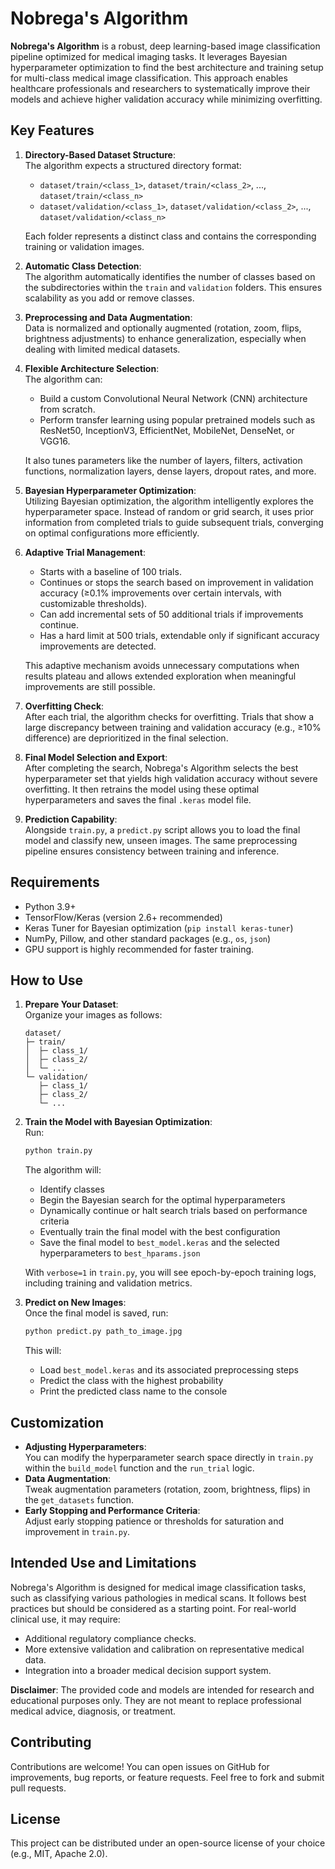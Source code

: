 # Nobrega's Algorithm

**Nobrega's Algorithm** is a robust, deep learning-based image classification pipeline optimized for medical imaging tasks. It leverages Bayesian hyperparameter optimization to find the best architecture and training setup for multi-class medical image classification. This approach enables healthcare professionals and researchers to systematically improve their models and achieve higher validation accuracy while minimizing overfitting.

## Key Features

1. **Directory-Based Dataset Structure**:  
   The algorithm expects a structured directory format:
   - `dataset/train/<class_1>`, `dataset/train/<class_2>`, ..., `dataset/train/<class_n>`
   - `dataset/validation/<class_1>`, `dataset/validation/<class_2>`, ..., `dataset/validation/<class_n>`
   
   Each folder represents a distinct class and contains the corresponding training or validation images.

2. **Automatic Class Detection**:  
   The algorithm automatically identifies the number of classes based on the subdirectories within the `train` and `validation` folders. This ensures scalability as you add or remove classes.

3. **Preprocessing and Data Augmentation**:  
   Data is normalized and optionally augmented (rotation, zoom, flips, brightness adjustments) to enhance generalization, especially when dealing with limited medical datasets.

4. **Flexible Architecture Selection**:  
   The algorithm can:
   - Build a custom Convolutional Neural Network (CNN) architecture from scratch.
   - Perform transfer learning using popular pretrained models such as ResNet50, InceptionV3, EfficientNet, MobileNet, DenseNet, or VGG16.  
   
   It also tunes parameters like the number of layers, filters, activation functions, normalization layers, dense layers, dropout rates, and more.

5. **Bayesian Hyperparameter Optimization**:  
   Utilizing Bayesian optimization, the algorithm intelligently explores the hyperparameter space. Instead of random or grid search, it uses prior information from completed trials to guide subsequent trials, converging on optimal configurations more efficiently.

6. **Adaptive Trial Management**:  
   - Starts with a baseline of 100 trials.  
   - Continues or stops the search based on improvement in validation accuracy (≥0.1% improvements over certain intervals, with customizable thresholds).  
   - Can add incremental sets of 50 additional trials if improvements continue.  
   - Has a hard limit at 500 trials, extendable only if significant accuracy improvements are detected.
   
   This adaptive mechanism avoids unnecessary computations when results plateau and allows extended exploration when meaningful improvements are still possible.

7. **Overfitting Check**:  
   After each trial, the algorithm checks for overfitting. Trials that show a large discrepancy between training and validation accuracy (e.g., ≥10% difference) are deprioritized in the final selection.

8. **Final Model Selection and Export**:  
   After completing the search, Nobrega's Algorithm selects the best hyperparameter set that yields high validation accuracy without severe overfitting. It then retrains the model using these optimal hyperparameters and saves the final `.keras` model file.

9. **Prediction Capability**:  
   Alongside `train.py`, a `predict.py` script allows you to load the final model and classify new, unseen images. The same preprocessing pipeline ensures consistency between training and inference.

## Requirements

- Python 3.9+  
- TensorFlow/Keras (version 2.6+ recommended)  
- Keras Tuner for Bayesian optimization (`pip install keras-tuner`)  
- NumPy, Pillow, and other standard packages (e.g., `os`, `json`)  
- GPU support is highly recommended for faster training.

## How to Use

1. **Prepare Your Dataset**:  
   Organize your images as follows:  
   ```
   dataset/
   ├─ train/
   │  ├─ class_1/
   │  ├─ class_2/
   │  └─ ...
   └─ validation/
      ├─ class_1/
      ├─ class_2/
      └─ ...
   ```
   
2. **Train the Model with Bayesian Optimization**:  
   Run:
   ```bash
   python train.py
   ```
   The algorithm will:
   - Identify classes
   - Begin the Bayesian search for the optimal hyperparameters
   - Dynamically continue or halt search trials based on performance criteria
   - Eventually train the final model with the best configuration
   - Save the final model to `best_model.keras` and the selected hyperparameters to `best_hparams.json`

   With `verbose=1` in `train.py`, you will see epoch-by-epoch training logs, including training and validation metrics.

3. **Predict on New Images**:  
   Once the final model is saved, run:
   ```bash
   python predict.py path_to_image.jpg
   ```
   
   This will:
   - Load `best_model.keras` and its associated preprocessing steps
   - Predict the class with the highest probability
   - Print the predicted class name to the console

## Customization

- **Adjusting Hyperparameters**:  
  You can modify the hyperparameter search space directly in `train.py` within the `build_model` function and the `run_trial` logic.  
- **Data Augmentation**:  
  Tweak augmentation parameters (rotation, zoom, brightness, flips) in the `get_datasets` function.  
- **Early Stopping and Performance Criteria**:  
  Adjust early stopping patience or thresholds for saturation and improvement in `train.py`.

## Intended Use and Limitations

Nobrega's Algorithm is designed for medical image classification tasks, such as classifying various pathologies in medical scans. It follows best practices but should be considered as a starting point. For real-world clinical use, it may require:

- Additional regulatory compliance checks.
- More extensive validation and calibration on representative medical data.
- Integration into a broader medical decision support system.

**Disclaimer**: The provided code and models are intended for research and educational purposes only. They are not meant to replace professional medical advice, diagnosis, or treatment.

## Contributing

Contributions are welcome! You can open issues on GitHub for improvements, bug reports, or feature requests. Feel free to fork and submit pull requests.

## License

This project can be distributed under an open-source license of your choice (e.g., MIT, Apache 2.0). 

